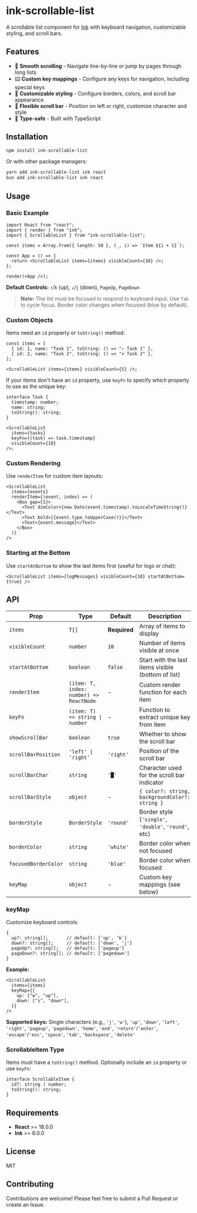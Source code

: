 # ink-scrollable-list

A scrollable list component for [Ink](https://github.com/vadimdemedes/ink) with keyboard navigation, customizable styling, and scroll bars.

## Features

- 📜 **Smooth scrolling** - Navigate line-by-line or jump by pages through long lists
- ⌨️ **Custom key mappings** - Configure any keys for navigation, including special keys
- 🎨 **Customizable styling** - Configure borders, colors, and scroll bar appearance
- 📏 **Flexible scroll bar** - Position on left or right, customize character and style
- 🎯 **Type-safe** - Built with TypeScript

## Installation

```bash
npm install ink-scrollable-list
```

Or with other package managers:

```bash
yarn add ink-scrollable-list ink react
bun add ink-scrollable-list ink react
```

## Usage

### Basic Example

```tsx
import React from "react";
import { render } from "ink";
import { ScrollableList } from "ink-scrollable-list";

const items = Array.from({ length: 50 }, (_, i) => `Item ${i + 1}`);

const App = () => {
  return <ScrollableList items={items} visibleCount={10} />;
};

render(<App />);
```

**Default Controls:** `↑`/`k` (up), `↓`/`j` (down), `PageUp`, `PageDown`

> **Note:** The list must be focused to respond to keyboard input. Use `Tab` to cycle focus. Border color changes when focused (blue by default).

### Custom Objects

Items need an `id` property or `toString()` method:

```tsx
const items = [
  { id: 1, name: "Task 1", toString: () => "✓ Task 1" },
  { id: 2, name: "Task 2", toString: () => "✗ Task 2" },
];

<ScrollableList items={items} visibleCount={5} />;
```

If your items don't have an `id` property, use `keyFn` to specify which property to use as the unique key:

```tsx
interface Task {
  timestamp: number;
  name: string;
  toString(): string;
}

<ScrollableList
  items={tasks}
  keyFn={(task) => task.timestamp}
  visibleCount={10}
/>;
```

### Custom Rendering

Use `renderItem` for custom item layouts:

```tsx
<ScrollableList
  items={events}
  renderItem={(event, index) => (
    <Box gap={1}>
      <Text dimColor>{new Date(event.timestamp).toLocaleTimeString()}</Text>
      <Text bold>[{event.type.toUpperCase()}]</Text>
      <Text>{event.message}</Text>
    </Box>
  )}
/>
```

### Starting at the Bottom

Use `startAtBottom` to show the last items first (useful for logs or chat):

```tsx
<ScrollableList items={logMessages} visibleCount={10} startAtBottom={true} />
```

## API

| Prop                 | Type                                    | Default      | Description                                           |
| -------------------- | --------------------------------------- | ------------ | ----------------------------------------------------- |
| `items`              | `T[]`                                   | **Required** | Array of items to display                             |
| `visibleCount`       | `number`                                | `10`         | Number of items visible at once                       |
| `startAtBottom`      | `boolean`                               | `false`      | Start with the last items visible (bottom of list)    |
| `renderItem`         | `(item: T, index: number) => ReactNode` | -            | Custom render function for each item                  |
| `keyFn`              | `(item: T) => string \| number`         | -            | Function to extract unique key from item              |
| `showScrollBar`      | `boolean`                               | `true`       | Whether to show the scroll bar                        |
| `scrollBarPosition`  | `'left' \| 'right'`                     | `'right'`    | Position of the scroll bar                            |
| `scrollBarChar`      | `string`                                | `'█'`        | Character used for the scroll bar indicator           |
| `scrollBarStyle`     | `object`                                | -            | `{ color?: string, backgroundColor?: string }`        |
| `borderStyle`        | `BorderStyle`                           | `'round'`    | Border style (`'single'`, `'double'`, `'round'`, etc) |
| `borderColor`        | `string`                                | `'white'`    | Border color when not focused                         |
| `focusedBorderColor` | `string`                                | `'blue'`     | Border color when focused                             |
| `keyMap`             | `object`                                | -            | Custom key mappings (see below)                       |

### keyMap

Customize keyboard controls:

```tsx
{
  up?: string[];       // default: ['up', 'k']
  down?: string[];     // default: ['down', 'j']
  pageUp?: string[];   // default: ['pageup']
  pageDown?: string[]; // default: ['pagedown']
}
```

**Example:**

```tsx
<ScrollableList
  items={items}
  keyMap={{
    up: ["w", "up"],
    down: ["s", "down"],
  }}
/>
```

**Supported keys:** Single characters (e.g., `'j'`, `'w'`), `'up'`, `'down'`, `'left'`, `'right'`, `'pageup'`, `'pagedown'`, `'home'`, `'end'`, `'return'`/`'enter'`, `'escape'`/`'esc'`, `'space'`, `'tab'`, `'backspace'`, `'delete'`

### ScrollableItem Type

Items must have a `toString()` method. Optionally include an `id` property or use `keyFn`:

```tsx
interface ScrollableItem {
  id?: string | number;
  toString(): string;
}
```

## Requirements

- **React** >= 18.0.0
- **Ink** >= 6.0.0

## License

MIT

## Contributing

Contributions are welcome! Please feel free to submit a Pull Request or create an Issue.
